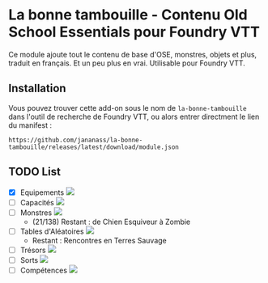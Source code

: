 # La bonne tambouille - Contenu Old School Essentials pour Foundry VTT

Ce module ajoute tout le contenu de base d'OSE, monstres, objets et plus, traduit en français. Et un peu plus en vrai. Utilisable pour Foundry VTT.

## Installation

Vous pouvez trouver cette add-on sous le nom de `la-bonne-tambouille` dans l'outil de recherche de Foundry VTT, ou alors entrer directment le lien du manifest :

```https://github.com/jananass/la-bonne-tambouille/releases/latest/download/module.json```

## TODO List

- [X] Equipements ![](https://geps.dev/progress/100)
- [ ] Capacités ![](https://geps.dev/progress/0)
- [ ] Monstres ![](https://geps.dev/progress/15)
    - (21/138) Restant : de Chien Esquiveur à Zombie
- [ ] Tables d'Aléatoires ![](https://geps.dev/progress/80)
    - Restant : Rencontres en Terres Sauvage
- [ ] Trésors ![](https://geps.dev/progress/0)
- [ ] Sorts ![](https://geps.dev/progress/0)
- [ ] Compétences ![](https://geps.dev/progress/0)